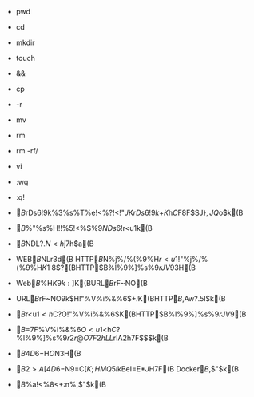 
- pwd
- cd
- mkdir
- touch
- &&
- cp
- -r
- mv
- rm
- rm -rf/
- vi
- :wq
- :q!

- $B%5!<%P!<!!%5!<%S%9$rDs6!$9$k%3%s%T%e!<%?!<!"$J$K$rDs6!$9$k$+$K$h$C$F8F$SJ}$,JQ$o$k(B
- $B%/%i%$%"%s%H!!%5!<%S%9$NDs6!$r<u$1$k(B
- $B%W%m%H%3%k!!%3%s%T%e!<%?F1;N$NDL?.$N<h$j7h$a(B
- WEB$B%5!<%P!<$NLr3d(B HTTP$B$N%j%/%(%9%H$r<u$1!"%j%/%(%9%H$K1~$8$?(BHTTP$B%l%9%]%s%9$rJV$9$3$H(B
- Web$B%5%$%H$K%"%/%;%9$9$k:]$K(BURL$B$rF~NO(B
- URL$B$rF~NO$9$k$H!"%V%i%&%6$+$i%5!<%P$K(BHTTP$B%j%/%(%9%H$,Aw?.$5$l$k(B
- $B%j%/%(%9%H$r<u$1<h$C$?%5!<%P$O!"%V%i%&%6$K(BHTTP$B%l%9%]%s%9$rJV$9(B
- $B$=$7$F%V%i%&%6$O<u$1<h$C$?%l%9%]%s%9$r2r@O$7$F2hLL$rIA2h$7$F$$$k(B
- $B4D6-$H$O%5!<%P!<$N$3$H(B
- $B2>A[4D6-$N9=C[$K;HMQ$5$l$kBeI=E*$J%=%U%H%&%'%"$H$7$F(B Docker$B$,$"$k(B
- $B%Y!<%9%$%a!<%8<+:n%$%a!<%8$,$"$k(B
